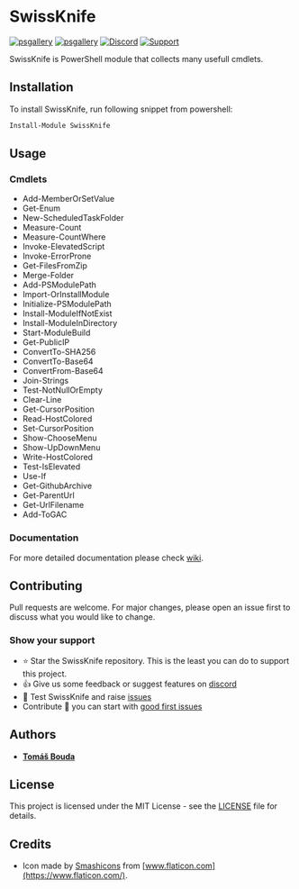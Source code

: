 # SwissKnife

[![psgallery](https://img.shields.io/powershellgallery/v/swissknife.svg)](https://www.powershellgallery.com/packages/swissknife/) [![psgallery](https://img.shields.io/powershellgallery/dt/swissknife.svg)](https://www.powershellgallery.com/packages/swissknife/) [![Discord](https://img.shields.io/discord/382982965585510402?color=orange&label=discord)](https://discord.gg/FVdVxuw) [![Support](https://img.shields.io/badge/%24-Support-blueviolet)](https://www.paypal.com/cgi-bin/webscr?cmd=_s-xclick&hosted_button_id=GRARVRTVNEUHS)

SwissKnife is PowerShell module that collects many usefull cmdlets.

## Installation

To install SwissKnife, run following snippet from powershell:

```ps1
Install-Module SwissKnife
```

## Usage

### Cmdlets

* Add-MemberOrSetValue
* Get-Enum
* New-ScheduledTaskFolder
* Measure-Count
* Measure-CountWhere
* Invoke-ElevatedScript
* Invoke-ErrorProne
* Get-FilesFromZip
* Merge-Folder
* Add-PSModulePath
* Import-OrInstallModule
* Initialize-PSModulePath
* Install-ModuleIfNotExist
* Install-ModuleInDirectory
* Start-ModuleBuild
* Get-PublicIP
* ConvertTo-SHA256
* ConvertTo-Base64
* ConvertFrom-Base64
* Join-Strings
* Test-NotNullOrEmpty
* Clear-Line
* Get-CursorPosition
* Read-HostColored
* Set-CursorPosition
* Show-ChooseMenu
* Show-UpDownMenu
* Write-HostColored
* Test-IsElevated
* Use-If
* Get-GithubArchive
* Get-ParentUrl
* Get-UrlFilename
* Add-ToGAC

### Documentation

For more detailed documentation please check [wiki](https://github.com/TomasBouda/PowerShell.SwissKnife/wiki).

## Contributing

Pull requests are welcome. For major changes, please open an issue first to discuss what you would like to change.

### Show your support

* :star: Star the SwissKnife repository. This is the least you can do to support this project.
* :thumbsup: Give us some feedback or suggest features on [discord](https://discord.gg/zdTsaR4mDh)
* :mag_right: Test SwissKnife and raise [issues](https://github.com/TomasBouda/PowerShell.SwissKnife/issues)
* Contribute :rocket: you can start with [good first issues](https://github.com/TomasBouda/PowerShell.SwissKnife/issues?q=is%3Aissue+is%3Aopen+label%3A%22good+first+issue%22)

## Authors

* [**Tomáš Bouda**](http://tomasbouda.cz)

## License

This project is licensed under the MIT License - see the [LICENSE](LICENSE) file for details.

## Credits

* Icon made by [Smashicons](https://smashicons.com/) from [www.flaticon.com](https://www.flaticon.com/).
